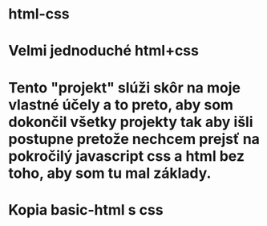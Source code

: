 # html-css
# Velmi jednoduché html+css 
# Tento "projekt" slúži skôr na moje vlastné účely a to preto, aby som dokončil všetky projekty tak aby išli postupne pretože nechcem prejsť na pokročilý javascript css a html bez toho, aby som tu mal základy.
# Kopia basic-html s css